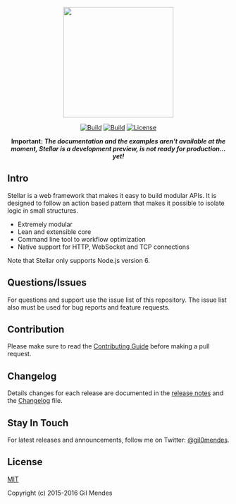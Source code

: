 <p align="center">
  <a href="https://stellar-framework.com" target="_blank">
    <img width="250" src="https://stellar-framework.com/imgs/logotype_github.png">
  </a>
</p>

<p align="center">
  <a href="https://travis-ci.org/gil0mendes/stellar"><img src="https://img.shields.io/travis/gil0mendes/stellar.svg?style=flat-square" alt="Build"></a>
  <a href="https://coveralls.io/github/gil0mendes/stellar"><img src="https://img.shields.io/coveralls/gil0mendes/stellar.svg?style=flat-square" alt="Build"></a>
  <a href="https://raw.githubusercontent.com/gil0mendes/stellar/master/LICENSE"><img src="https://img.shields.io/badge/license-MIT-blue.svg?style=flat-square" alt="License"></a>
</p>

<p align="center"><b>Important: <i>The documentation and the examples aren't available at the moment, Stellar is a development preview, is not ready for production... yet!</i></b></p>

## Intro

Stellar is a web framework that makes it easy to build modular APIs. It is designed to follow an action based pattern that makes it possible to isolate logic in small structures.

- Extremely modular
- Lean and extensible core
- Command line tool to workflow optimization
- Native support for HTTP, WebSocket and TCP connections

Note that Stellar only supports Node.js version 6.

## Questions/Issues

For questions and support use the issue list of this repository. The issue list also must be used for bug reports and feature requests.

## Contribution

Please make sure to read the [Contributing Guide](https://github.com/gil0mendes/stellar/blob/dev/CONTRIBUTING.md) before making a pull request.

## Changelog

Details changes for each release are documented in the [release notes](https://github.com/gil0mendes/stellar/releases) and the [Changelog](https://github.com/gil0mendes/stellar/blob/dev/CHANGELOG.md) file.

## Stay In Touch

For latest releases and announcements, follow me on Twitter: [@gil0mendes](https://twitter.com/gil0mendes).

## License

[MIT](http://opensource.org/licenses/MIT)

Copyright (c) 2015-2016 Gil Mendes
